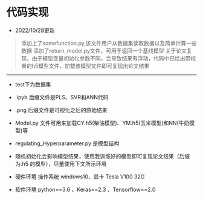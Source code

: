 # 代码实现

- 2022/10/28更新
> 添加上了somefunction.py,该文件用户从数据集读取数据以及简单计算一些数据
> 添加了return_model.py文件，可用于返回一个基线模型
> 关于论文复现，由于模型变量初始化参数不同，会导致结果有浮动，代码中已给出带权重的h5模型文件，加载该模型文件即可复现出论文结果
---------------------------
- test下为数据集
- .ipyb 后缀文件是PLS、SVR和ANN代码
- .png 后缀文件是可视化之后的原始结果
- Model.py 文件可用来加载CY.h5(柴油模型)、YM.h5(玉米模型)和NN(牛奶模型)等
- regulating_Hyperparameter.py 是模型结构

- 随机初始化会影响模型结果，使用我训练好的模型即可复现论文结果（后缀为.h5 的模型），尽量使用下文所示环境

- 硬件环境 操作系统 windows10、显卡 Tesla V100 32G
- 软件环境 python==3.6 、Keras==2.3 、Tensorflow==2.0

